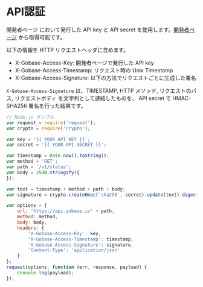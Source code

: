 # API認証

開発者ページ において発行した API key と API secret を使用します。[開発者ページ](https://developer.gobase.io) から取得可能です。

以下の情報を HTTP リクエストヘッダに含めます。

* X-Gobase-Access-Key: 開発者ページで発行した API key
* X-Gobase-Access-Timestamp: リクエスト時の Unix Timestamp
* X-Gobase-Access-Signature: 以下の方法でリクエストごとに生成した署名

`X-Gobase-Access-Signature` は、TIMESTAMP, HTTP メソッド, リクエストのパス, リクエストボディ を文字列として連結したものを、 API secret で HMAC-SHA256 署名を行った結果です。

```js
// Node.js サンプル
var request = require('request');
var crypto = require('crypto');

var key = '{{ YOUR API KEY }}';
var secret = '{{ YOUR API SECRET }}';

var timestamp = Date.now().toString();
var method = 'GET';
var path = '/v1/status';
var body = JSON.stringify({
});

var text = timestamp + method + path + body;
var signature = crypto.createHmac('sha256', secret).update(text).digest('hex');

var options = {
    url: 'https://api.gobase.io' + path,
    method: method,
    body: body,
    headers: {
        'X-Gobase-Access-Key': key,
        'X-Gobase-Access-Timestamp': timestamp,
        'X-Gobase-Access-Signature': signature,
        'Content-Type': 'application/json'
    }
};
request(options, function (err, response, payload) {
    console.log(payload);
});
```
